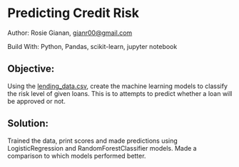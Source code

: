# Predicting Credit Risk

Author: Rosie Gianan, gianr00@gmail.com

Build With: Python, Pandas, scikit-learn, jupyter notebook 

## Objective:
Using the [lending_data.csv](Resources/lending_data.csv), create the machine learning models to classify the risk level of given loans. This is to attempts to predict whether a loan will be approved or not.

## Solution:
Trained the data, print scores and made predictions using LogisticRegression and RandomForestClassifier models. Made a comparison to which models performed better. 
